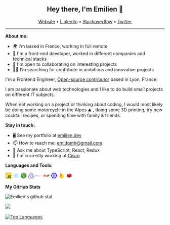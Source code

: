 <h2 align="center">Hey there, I'm Emilien 🥳</h2>

<p align="center">
  <a href="https://domenge.fr">Website</a> •
  <a href="https://fr.linkedin.com/in/emilien-domenge-heritier-841236a4">LinkedIn</a> •
  <a href="http://stackoverflow.com/users/6261968/emidomh?tab=profile">Stackoverflow</a> •
  <a href="https://twitter.com/Atoplix">Twitter</a>
</p>

---

**About me:**

-   🌍 I'm based in France, working in full remote
-   🧠 I'm a front-end developer, worked in different companies and technical stacks
-   🤝 I'm open to collaborating on interesting projects
-   👨‍💻 I’m searching for contribute in ambitious and innovative projects

I'm a Frontend Engineer, [Open-source contributor](https://github.com/flagship-io/flagship-js-sdk) based in Lyon, France.

I am passionate about web technologies and I like to do build small projects on different IT subjects.

When not working on a project or thinking about coding, I would most likely be doing some motorcycle in the Alpes ⛰ , doing some 3D printing, try new cocktail recipes, or spending time with family & friends.


**Stay in touch:**

-   🖥️ See my portfolio at [emilien.dev](https://emilien.dev)
-   📫 How to reach me: [emidomh@gmail.com](mailto:emidomh@gmail.com)
-   💬 Ask me about TypeScript, React, Redux
-   🚀 I'm currently working at [Cisco](https://www.cisco.com)

**Languages and Tools:**

<code><img height="20" src="https://raw.githubusercontent.com/github/explore/80688e429a7d4ef2fca1e82350fe8e3517d3494d/topics/javascript/javascript.png"></code>
<code><img height="20" src="https://raw.githubusercontent.com/github/explore/80688e429a7d4ef2fca1e82350fe8e3517d3494d/topics/react/react.png"></code>
<code><img height="20" src="https://raw.githubusercontent.com/github/explore/80688e429a7d4ef2fca1e82350fe8e3517d3494d/topics/nodejs/nodejs.png"></code>
<code><img height="20" src="https://raw.githubusercontent.com/github/explore/80688e429a7d4ef2fca1e82350fe8e3517d3494d/topics/redux/redux.png"></code>
<code><img height="20" src="https://raw.githubusercontent.com/github/explore/80688e429a7d4ef2fca1e82350fe8e3517d3494d/topics/mongodb/mongodb.png"></code>
<code><img height="20" src="https://raw.githubusercontent.com/github/explore/80688e429a7d4ef2fca1e82350fe8e3517d3494d/topics/git/git.png"></code>
<code><img height="20" src="https://raw.githubusercontent.com/github/explore/80688e429a7d4ef2fca1e82350fe8e3517d3494d/topics/eslint/eslint.png"></code>
<code><img height="20" src="https://raw.githubusercontent.com/github/explore/80688e429a7d4ef2fca1e82350fe8e3517d3494d/topics/firebase/firebase.png"></code>
<code><img height="20" src="https://raw.githubusercontent.com/github/explore/80688e429a7d4ef2fca1e82350fe8e3517d3494d/topics/redis/redis.png"></code>

<b>My GitHub Stats</b>

![Emilien's github stat](https://github-readme-stats.vercel.app/api?username=emidomenge&count_private=true&show_icons=true&title_color=fff&icon_color=79ff97&text_color=9f9f9f&bg_color=151515)

<a href="https://github.com/Emidomenge"><img src="https://github-readme-streak-stats.herokuapp.com/?user=emidomenge&stroke=ffffff&background=1c1917&ring=0891b2&fire=0891b2&currStreakNum=ffffff&currStreakLabel=0891b2&sideNums=ffffff&sideLabels=ffffff&dates=ffffff&hide_border=true" /></a>

<a href="https://github.com/Emidomenge" align="left"><img src="https://github-readme-stats.vercel.app/api/top-langs/?username=emidomenge&langs_count=10&title_color=0891b2&text_color=ffffff&icon_color=0891b2&bg_color=1c1917&hide_border=true&locale=en&custom_title=Top%20%Languages" alt="Top Languages" /></a>
